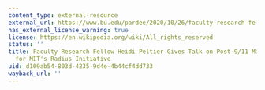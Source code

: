 ```yaml
---
content_type: external-resource
external_url: https://www.bu.edu/pardee/2020/10/26/faculty-research-fellow-heidi-peltier-gives-talk-on-post-9-11-military-spending-for-mits-radius-initiative/
has_external_license_warning: true
license: https://en.wikipedia.org/wiki/All_rights_reserved
status: ''
title: Faculty Research Fellow Heidi Peltier Gives Talk on Post-9/11 Military Spending
  for MIT's Radius Initiative
uid: d109ab54-803d-4235-9d4e-4b44cf4dd733
wayback_url: ''
---
```

